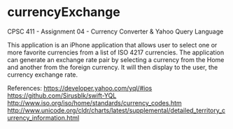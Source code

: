 # currencyExchange

CPSC 411 - Assignment 04 - Currency Converter & Yahoo Query Language

This application is an iPhone application that allows user to select one or more favorite currencies from a list of ISO 4217 currencies. The application can generate an exchange rate pair by selecting a currency from the Home and another from the foreign currency. It will then display to the user, the currency exchange rate. 

References:
https://developer.yahoo.com/yql/#ios
https://github.com/Sirusblk/swift-YQL
http://www.iso.org/iso/home/standards/currency_codes.htm
http://www.unicode.org/cldr/charts/latest/supplemental/detailed_territory_currency_information.html
